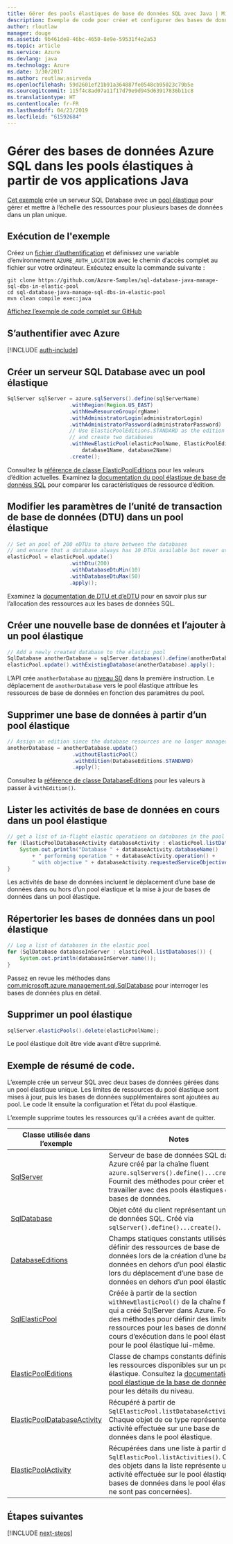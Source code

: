 ```yaml
---
title: Gérer des pools élastiques de base de données SQL avec Java | Microsoft Docs
description: Exemple de code pour créer et configurer des bases de données Azure SQL à l’aide du kit SDK pour Java
author: rloutlaw
manager: douge
ms.assetid: 9b461de8-46bc-4650-8e9e-59531f4e2a53
ms.topic: article
ms.service: Azure
ms.devlang: java
ms.technology: Azure
ms.date: 3/30/2017
ms.author: routlaw;asirveda
ms.openlocfilehash: 59d2601ef21b91a364887fe0548cb95023c79b5e
ms.sourcegitcommit: 115f4c8ad07a11f17d79e9d945d63917836b11c8
ms.translationtype: HT
ms.contentlocale: fr-FR
ms.lasthandoff: 04/23/2019
ms.locfileid: "61592684"
---
```

# <a name="manage-azure-sql-databases-in-elastic-pools-from-your-java-applications"></a>Gérer des bases de données Azure SQL dans les pools élastiques à partir de vos applications Java

[Cet exemple](https://github.com/Azure-Samples/sql-database-java-manage-sql-dbs-in-elastic-pool) crée un serveur SQL Database avec un [pool élastique](https://docs.microsoft.com/azure/sql-database/sql-database-elastic-pool) pour gérer et mettre à l’échelle des ressources pour plusieurs bases de données dans un plan unique.

## <a name="run-the-sample"></a>Exécution de l'exemple

Créez un [fichier d’authentification](https://github.com/Azure/azure-sdk-for-java/blob/master/AUTH.md) et définissez une variable d’environnement `AZURE_AUTH_LOCATION` avec le chemin d’accès complet au fichier sur votre ordinateur. Exécutez ensuite la commande suivante :

```
git clone https://github.com/Azure-Samples/sql-database-java-manage-sql-dbs-in-elastic-pool
cd sql-database-java-manage-sql-dbs-in-elastic-pool
mvn clean compile exec:java
```

[Affichez l’exemple de code complet sur GitHub](https://github.com/Azure-Samples/sql-database-java-manage-sql-dbs-in-elastic-pool)

## <a name="authenticate-with-azure"></a>S’authentifier avec Azure

[!INCLUDE [auth-include](includes/java-auth-include.md)]

## <a name="create-a-sql-database-server-with-an-elastic-pool"></a>Créer un serveur SQL Database avec un pool élastique

```java
SqlServer sqlServer = azure.sqlServers().define(sqlServerName)
                    .withRegion(Region.US_EAST)
                    .withNewResourceGroup(rgName)
                    .withAdministratorLogin(administratorLogin)
                    .withAdministratorPassword(administratorPassword)
                    // Use ElasticPoolEditions.STANDARD as the edition
                    // and create two databases
                    .withNewElasticPool(elasticPoolName, ElasticPoolEditions.STANDARD, 
                        database1Name, database2Name)
                    .create();
```

Consultez la [référence de classe ElasticPoolEditions](https://docs.microsoft.com/java/api/com.microsoft.azure.management.sql._elastic_pool_editions) pour les valeurs d’édition actuelles. Examinez la [documentation du pool élastique de base de données SQL](https://docs.microsoft.com/azure/sql-database/sql-database-elastic-pool) pour comparer les caractéristiques de ressource d’édition. 

## <a name="change-database-transaction-unit-dtu-settings-in-an-elastic-pool"></a>Modifier les paramètres de l’unité de transaction de base de données (DTU) dans un pool élastique

```java
// Set an pool of 200 eDTUs to share between the databases
// and ensure that a database always has 10 DTUs available but never uses more than 50
elasticPool = elasticPool.update()
                    .withDtu(200)
                    .withDatabaseDtuMin(10)
                    .withDatabaseDtuMax(50)
                    .apply();
```

Examinez la [documentation de DTU et d’eDTU](https://docs.microsoft.com/azure/sql-database/sql-database-what-is-a-dtu) pour en savoir plus sur l’allocation des ressources aux les bases de données SQL.

## <a name="create-a-new-database-and-add-it-to-an-elastic-pool"></a>Créer une nouvelle base de données et l’ajouter à un pool élastique

```java
// Add a newly created database to the elastic pool
SqlDatabase anotherDatabase = sqlServer.databases().define(anotherDatabaseName).create();
elasticPool.update().withExistingDatabase(anotherDatabase).apply();            
```

L’API crée `anotherDatabase` au [niveau S0](https://docs.microsoft.com/azure/sql-database/sql-database-service-tiers) dans la première instruction. Le déplacement de `anotherDatabase` vers le pool élastique attribue les ressources de base de données en fonction des paramètres du pool.

## <a name="remove-a-database-from-an-elastic-pool"></a>Supprimer une base de données à partir d’un pool élastique
```java
// Assign an edition since the database resources are no longer managed in the pool 
anotherDatabase = anotherDatabase.update()
                     .withoutElasticPool()
                     .withEdition(DatabaseEditions.STANDARD)
                     .apply();
```

Consultez la [référence de classe DatabaseEditions](https://docs.microsoft.com/java/api/com.microsoft.azure.management.sql._database_editions) pour les valeurs à passer à `withEdition()`.

## <a name="list-current-database-activities-in-an-elastic-pool"></a>Lister les activités de base de données en cours dans un pool élastique
```java
// get a list of in-flight elastic operations on databases in the pool and log them 
for (ElasticPoolDatabaseActivity databaseActivity : elasticPool.listDatabaseActivities()) {
    System.out.println("Database " + databaseActivity.databaseName() 
        + " performing operation " + databaseActivity.operation() + 
        " with objective " + databaseActivity.requestedServiceObjective());
}
```

Les activités de base de données incluent le déplacement d’une base de données dans ou hors d’un pool élastique et la mise à jour de bases de données dans un pool élastique.


## <a name="list-databases-in-an-elastic-pool"></a>Répertorier les bases de données dans un pool élastique
```java
// Log a list of databases in the elastic pool 
for (SqlDatabase databaseInServer : elasticPool.listDatabases()) {
    System.out.println(databaseInServer.name());
}
```

Passez en revue les méthodes dans [com.microsoft.azure.management.sql.SqlDatabase](https://docs.microsoft.com/java/api/com.microsoft.azure.management.sql._sql_database) pour interroger les bases de données plus en détail.

## <a name="delete-an-elastic-pool"></a>Supprimer un pool élastique
```java
sqlServer.elasticPools().delete(elasticPoolName);
```

Le pool élastique doit être vide avant d’être supprimé.

## <a name="sample-code-summary"></a>Exemple de résumé de code.

L’exemple crée un serveur SQL avec deux bases de données gérées dans un pool élastique unique. Les limites de ressources du pool élastique sont mises à jour, puis les bases de données supplémentaires sont ajoutées au pool. Le code lit ensuite la configuration et l’état du pool élastique. 

L’exemple supprime toutes les ressources qu'il a créées avant de quitter.

| Classe utilisée dans l’exemple | Notes |
|-------|-------|
| [SqlServer](https://docs.microsoft.com/java/api/com.microsoft.azure.management.sql._sql_server) | Serveur de base de données SQL dans Azure créé par la chaîne fluent `azure.sqlServers().define()...create()`. Fournit des méthodes pour créer et travailler avec des pools élastiques et des bases de données. 
| [SqlDatabase](https://docs.microsoft.com/java/api/com.microsoft.azure.management.sql._sql_database) | Objet côté du client représentant une base de données SQL. Créé via `sqlServer().define()...create()`. 
| [DatabaseEditions](https://docs.microsoft.com/java/api/com.microsoft.azure.management.sql._database_editions) | Champs statiques constants utilisés pour définir des ressources de base de données lors de la création d’une base de données en dehors d’un pool élastique ou lors du déplacement d’une base de données en dehors d’un pool élastique  
| [SqlElasticPool](https://docs.microsoft.com/java/api/com.microsoft.azure.management.sql._sql_elastic_pool) | Créée à partir de la section `withNewElasticPool()` de la chaîne fluent qui a créé SqlServer dans Azure. Fournit des méthodes pour définir des limites de ressources pour les bases de données en cours d’exécution dans le pool élastique et pour le pool élastique lui-même. 
| [ElasticPoolEditions](https://docs.microsoft.com/java/api/com.microsoft.azure.management.sql._elastic_pool_editions) | Classe de champs constants définissant les ressources disponibles sur un pool élastique. Consultez la [documentation du pool élastique de la base de données SQL](https://docs.microsoft.com/azure/sql-database/sql-database-elastic-pool) pour les détails du niveau. 
| [ElasticPoolDatabaseActivity](https://docs.microsoft.com/java/api/com.microsoft.azure.management.sql._elastic_pool_database_activity) | Récupéré à partir de `SqlElasticPool.listDatabaseActivities()`. Chaque objet de ce type représente une activité effectuée sur une base de données dans le pool élastique.
| [ElasticPoolActivity](https://docs.microsoft.com/java/api/com.microsoft.azure.management.sql._elastic_pool_activity) | Récupérées dans une liste à partir de `SqlElasticPool.listActivities()`. Chacun des objets dans la liste représente une activité effectuée sur le pool élastique (les bases de données dans le pool élastique ne sont pas concernées).

## <a name="next-steps"></a>Étapes suivantes

[!INCLUDE [next-steps](includes/java-next-steps.md)]